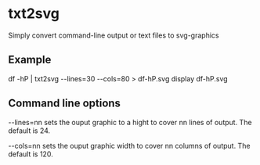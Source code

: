 # txt2svg
Simply convert command-line output or text files to svg-graphics

## Example

df -hP | txt2svg --lines=30 --cols=80 > df-hP.svg
display df-hP.svg

## Command line options

--lines=nn sets the ouput graphic to a hight to cover nn lines of output. The default is 24.

--cols=nn sets the ouput graphic width to cover nn columns of output. The default is 120.
